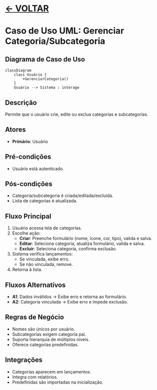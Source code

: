 # [ <- VOLTAR](../../README.md)

# Caso de Uso UML: Gerenciar Categoria/Subcategoria

## Diagrama de Caso de Uso

```mermaid
classDiagram
    class Usuário {
        +GerenciarCategoria()
    }
    Usuário --> Sistema : interage
```

## Descrição

Permite que o usuário crie, edite ou exclua categorias e subcategorias.

## Atores

- **Primário**: Usuário

## Pré-condições

- Usuário está autenticado.

## Pós-condições

- Categoria/subcategoria é criada/editada/excluída.
- Lista de categorias é atualizada.

## Fluxo Principal

1. Usuário acessa tela de categorias.
2. Escolhe ação:
   - **Criar**: Preenche formulário (nome, ícone, cor, tipo), valida e salva.
   - **Editar**: Seleciona categoria, atualiza formulário, valida e salva.
   - **Excluir**: Seleciona categoria, confirma exclusão.
3. Sistema verifica lançamentos:
   - Se vinculada, exibe erro.
   - Se não vinculada, remove.
4. Retorna à lista.

## Fluxos Alternativos

- **A1**: Dados inválidos → Exibe erro e retorna ao formulário.
- **A2**: Categoria vinculada → Exibe erro e impede exclusão.

## Regras de Negócio

- Nomes são únicos por usuário.
- Subcategorias exigem categoria pai.
- Suporta hierarquia de múltiplos níveis.
- Oferece categorias predefinidas.

## Integrações

- Categorias aparecem em lançamentos.
- Integra com relatórios.
- Predefinidas são importadas na inicialização.
